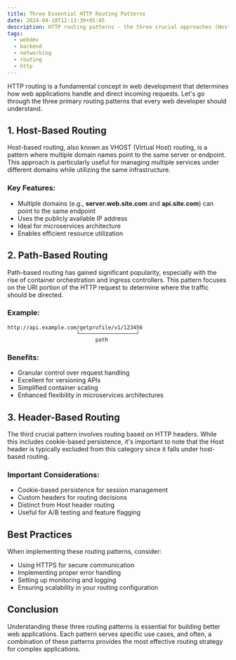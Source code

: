 ```yaml
---
title: Three Essential HTTP Routing Patterns
date: 2024-04-18T12:13:30+05:45
description: HTTP routing patterns - the three crucial approaches (Host-based, Path-based, and Header-based) that determine how web traffic is directed to different services, enabling efficient request handling and service management in modern web architectures.
tags:
  - webdev
  - backend
  - networking
  - routing
  - http
---
```




HTTP routing is a fundamental concept in web development that determines how web applications handle and direct incoming requests. Let's go through the three primary routing patterns that every web developer should understand.

## 1. Host-Based Routing

Host-based routing, also known as VHOST (Virtual Host) routing, is a pattern where multiple domain names point to the same server or endpoint. This approach is particularly useful for managing multiple services under different domains while utilizing the same infrastructure.

### Key Features:
- Multiple domains (e.g., **server.web.site.com** and **api.site.com**) can point to the same endpoint
- Uses the publicly available IP address
- Ideal for microservices architecture
- Enables efficient resource utilization

## 2. Path-Based Routing

Path-based routing has gained significant popularity, especially with the rise of container orchestration and ingress controllers. This pattern focuses on the URI portion of the HTTP request to determine where the traffic should be directed.

### Example:
```
http://api.example.com/getprofile/v1/123456
                      └──────────────────┘
                            path
```

### Benefits:
- Granular control over request handling
- Excellent for versioning APIs
- Simplified container scaling
- Enhanced flexibility in microservices architectures

## 3. Header-Based Routing

The third crucial pattern involves routing based on HTTP headers. While this includes cookie-based persistence, it's important to note that the Host header is typically excluded from this category since it falls under host-based routing.

### Important Considerations:
- Cookie-based persistence for session management
- Custom headers for routing decisions
- Distinct from Host header routing
- Useful for A/B testing and feature flagging

## Best Practices

When implementing these routing patterns, consider:
- Using HTTPS for secure communication
- Implementing proper error handling
- Setting up monitoring and logging
- Ensuring scalability in your routing configuration

## Conclusion

Understanding these three routing patterns is essential for building better web applications. Each pattern serves specific use cases, and often, a combination of these patterns provides the most effective routing strategy for complex applications.

